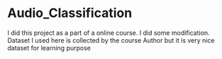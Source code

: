 # Audio_Classification

I did this project as a part of a online course. I did some modification. Dataset I used here is collected by the course Author but it is very nice dataset for learning purpose
